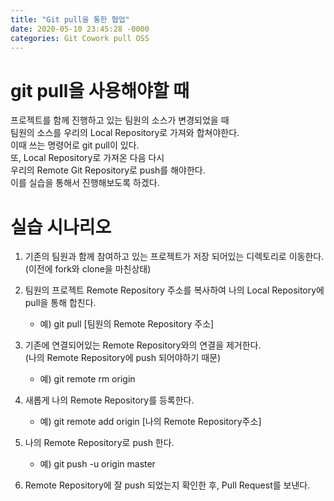 ```yaml
---
title: "Git pull을 통한 협업"
date: 2020-05-10 23:45:28 -0000
categories: Git Cowork pull OSS
---
```






# git pull을 사용해야할 때 #
     
프로젝트를 함께 진행하고 있는 팀원의 소스가 변경되었을 때     
팀원의 소스를 우리의 Local Repository로 가져와 합쳐야한다.     
이때 쓰는 명령어로 git pull이 있다.     
또, Local Repository로 가져온 다음 다시     
우리의 Remote Git Repository로 push를 해야한다.     
이를 실습을 통해서 진행해보도록 하겠다.     
       
        
        
        
        
        
# 실습 시나리오 #
      
      
1. 기존의 팀원과 함께 참여하고 있는 프로젝트가 저장 되어있는 디렉토리로 이동한다.     
   (이전에 fork와 clone을 마친상태)    
     
     
     
2. 팀원의 프로젝트 Remote Repository 주소를 복사하여 나의 Local Repository에 pull을 통해 합친다.   
     * 예) git pull [팀원의 Remote Repository 주소]     
     
     
     
3. 기존에 연결되어있는 Remote Repository와의 연결을 제거한다.      
   (나의 Remote Repository에 push 되어야하기 때문)          
     * 예) git remote rm origin     
     
     
     
4. 새롭게 나의 Remote Repository를 등록한다.     
     * 예) git remote add origin [나의 Remote Repository주소]     
     
     
     
5. 나의 Remote Repository로 push 한다.     
     * 예) git push -u origin master     
     
     
     
6. Remote Repository에 잘 push 되었는지 확인한 후, Pull Request를 보낸다.     
     
     
     
     
     
     
     
     

